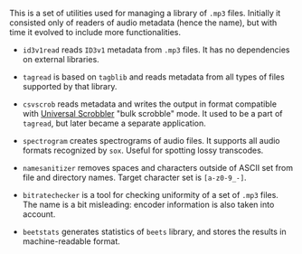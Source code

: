 This is a set of utilities used for managing a library of `.mp3` files.
Initially it consisted only of readers of audio metadata (hence the name),
but with time it evolved to include more functionalities.

* `id3v1read` reads `ID3v1` metadata from `.mp3` files. It has no dependencies
  on external libraries.

* `tagread` is based on `tagblib` and reads metadata from all types of files
  supported by that library.

* `csvscrob` reads metadata and writes the output in format compatible with
  [Universal Scrobbler](http://universalscrobbler.com) "bulk scrobble" mode.
  It used to be a part of `tagread`, but later became a separate application.

* `spectrogram` creates spectrograms of audio files. It supports all audio formats
  recognized by `sox`. Useful for spotting lossy transcodes.

* `namesanitizer` removes spaces and characters outside of ASCII set from file
  and directory names. Target character set is `[a-z0-9_-]`.

* `bitratechecker` is a tool for checking uniformity of a set of `.mp3` files.
  The name is a bit misleading: encoder information is also taken into account.

* `beetstats` generates statistics of `beets` library, and stores the results
  in machine-readable format.
